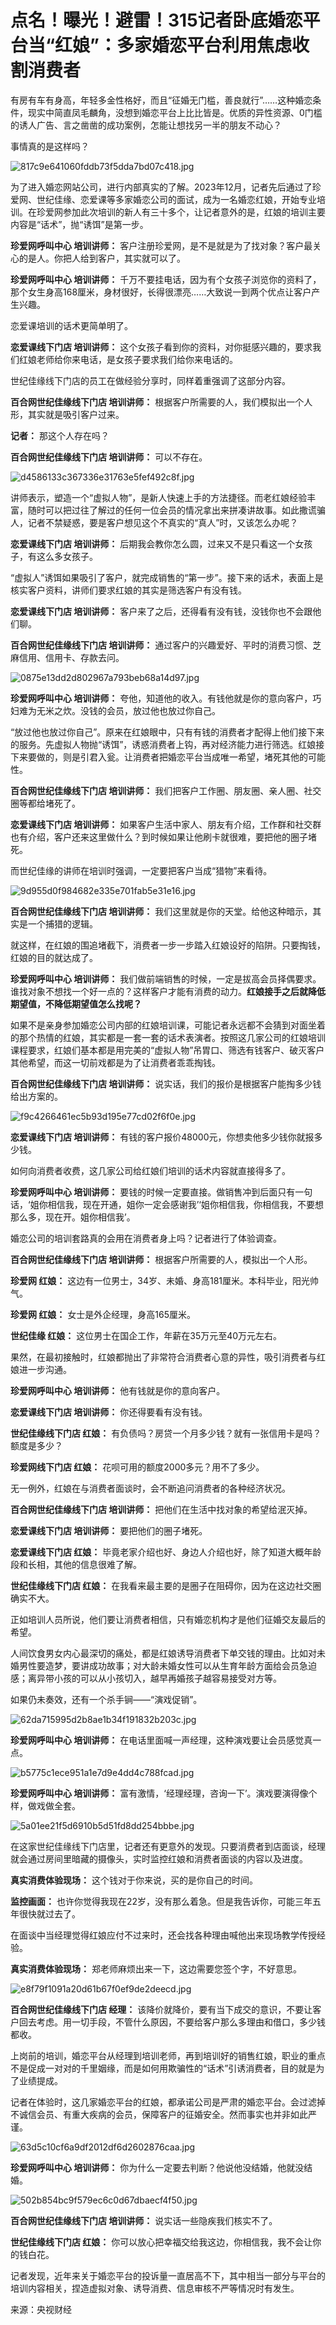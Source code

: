 # 点名！曝光！避雷！315记者卧底婚恋平台当“红娘”：多家婚恋平台利用焦虑收割消费者

有房有车有身高，年轻多金性格好，而且“征婚无门槛，善良就行”……这种婚恋条件，现实中简直凤毛麟角，没想到婚恋平台上比比皆是。优质的异性资源、0门槛的诱人广告、言之凿凿的成功案例，怎能让想找另一半的朋友不动心？

事情真的是这样吗？

![817c9e641060fddb73f5dda7bd07c418.jpg](https://raw.githubusercontent.com/qqhsx/qqnews_image/main/2024/03/15/点名！曝光！避雷！315记者卧底婚恋平台当“红娘”：多家婚恋平台利用焦虑收割消费者/817c9e641060fddb73f5dda7bd07c418.jpg)

为了进入婚恋网站公司，进行内部真实的了解。2023年12月，记者先后通过了珍爱网、世纪佳缘、恋爱课等多家婚恋公司的面试，成为一名婚恋红娘，开始专业培训。在珍爱网参加此次培训的新人有三十多个，让记者意外的是，红娘的培训主要内容是“话术”，抛“诱饵”是第一步。

**珍爱网呼叫中心 培训讲师：** 客户注册珍爱网，是不是就是为了找对象？客户最关心的是人。你把人给到客户，其实就可以了。

**珍爱网呼叫中心 培训讲师：**
千万不要挂电话，因为有个女孩子浏览你的资料了，那个女生身高168厘米，身材很好，长得很漂亮……大致说一到两个优点让客户产生兴趣。

恋爱课培训的话术更简单明了。

**恋爱课线下门店 培训讲师：** 这个女孩子看到你的资料，对你挺感兴趣的，要求我们红娘老师给你来电话，是女孩子要求我们给你来电话的。

世纪佳缘线下门店的员工在做经验分享时，同样着重强调了这部分内容。

**百合网世纪佳缘线下门店 培训讲师：** 根据客户所需要的人，我们模拟出一个人形，其实就是吸引客户过来。

**记者：** 那这个人存在吗？

**百合网世纪佳缘线下门店 培训讲师：** 可以不存在。

![d4586133c367336e31763e5fef492c8f.jpg](https://raw.githubusercontent.com/qqhsx/qqnews_image/main/2024/03/15/点名！曝光！避雷！315记者卧底婚恋平台当“红娘”：多家婚恋平台利用焦虑收割消费者/d4586133c367336e31763e5fef492c8f.jpg)

讲师表示，塑造一个“虚拟人物”，是新人快速上手的方法捷径。而老红娘经验丰富，随时可以把过往了解过的任何一位会员的情况拿出来拼凑讲故事。如此撒谎骗人，记者不禁疑惑，要是客户想见这个不真实的“真人”时，又该怎么办呢？

**恋爱课线下门店 培训讲师：** 后期我会教你怎么圆，过来又不是只看这一个女孩子，有这么多女孩子。

“虚拟人”诱饵如果吸引了客户，就完成销售的“第一步”。接下来的话术，表面上是核实客户资料，讲师们要求红娘的其实是筛选客户有没有钱。

**恋爱课线下门店 培训讲师：** 客户来了之后，还得看有没有钱，没钱你也不会跟他们聊。

**百合网世纪佳缘线下门店 培训讲师：** 通过客户的兴趣爱好、平时的消费习惯、芝麻信用、信用卡、存款去问。

![0875e13dd2d802967a793beb68a14d97.jpg](https://raw.githubusercontent.com/qqhsx/qqnews_image/main/2024/03/15/点名！曝光！避雷！315记者卧底婚恋平台当“红娘”：多家婚恋平台利用焦虑收割消费者/0875e13dd2d802967a793beb68a14d97.jpg)

**珍爱网呼叫中心 培训讲师：** 夸他，知道他的收入。有钱他就是你的意向客户，巧妇难为无米之炊。没钱的会员，放过他也放过你自己。

“放过他也放过你自己”。原来在红娘眼中，只有有钱的消费者才配得上他们接下来的服务。先虚拟人物抛“诱饵”，诱惑消费者上钩，再对经济能力进行筛选。红娘接下来要做的，则是引君入瓮。让消费者把婚恋平台当成唯一希望，堵死其他的可能性。

**百合网世纪佳缘线下门店 培训讲师：** 我们把客户工作圈、朋友圈、亲人圈、社交圈等都给堵死了。

**恋爱课线下门店 培训讲师：** 如果客户生活中家人、朋友有介绍，工作群和社交群也有介绍，客户还来这里做什么？到时候如果让他刷卡就很难，要把他的圈子堵死。

而世纪佳缘的讲师在培训时强调，一定要把客户当成“猎物”来看待。

![9d955d0f984682e335e701fab5e31e16.jpg](https://raw.githubusercontent.com/qqhsx/qqnews_image/main/2024/03/15/点名！曝光！避雷！315记者卧底婚恋平台当“红娘”：多家婚恋平台利用焦虑收割消费者/9d955d0f984682e335e701fab5e31e16.jpg)

**百合网世纪佳缘线下门店 培训讲师：** 我们这里就是你的天堂。给他这种暗示，其实是一个捕猎的逻辑。

就这样，在红娘的围追堵截下，消费者一步一步踏入红娘设好的陷阱。只要掏钱，红娘的目的就达成了。

**珍爱网呼叫中心 培训讲师：**
我们做前端销售的时候，一定是拔高会员择偶要求。谁找对象不想找一个好一点的？这样客户才能有消费的动力。**红娘接手之后就降低期望值，不降低期望值怎么找呢？**

如果不是亲身参加婚恋公司内部的红娘培训课，可能记者永远都不会猜到对面坐着的那个热情的红娘，其实都是一套一套的话术表演者。按照这几家公司的红娘培训课程要求，红娘们基本都是用完美的“虚拟人物”吊胃口、筛选有钱客户、破灭客户其他希望，而这一切前戏都是为了让消费者乖乖掏钱。

**百合网世纪佳缘线下门店 培训讲师：** 说实话，我们的报价是根据客户能掏多少钱给出方案的。

![f9c4266461ec5b93d195e77cd02f6f0e.jpg](https://raw.githubusercontent.com/qqhsx/qqnews_image/main/2024/03/15/点名！曝光！避雷！315记者卧底婚恋平台当“红娘”：多家婚恋平台利用焦虑收割消费者/f9c4266461ec5b93d195e77cd02f6f0e.jpg)

**恋爱课线下门店 培训讲师：** 有钱的客户报价48000元，你想卖他多少钱你就报多少钱。

如何向消费者收费，这几家公司给红娘们培训的话术内容就直接得多了。

**珍爱网呼叫中心 培训讲师：**
要钱的时候一定要直接。做销售冲到后面只有一句话，‘姐你相信我，现在开通，姐你一定会感谢我’‘姐你相信我，你相信我，不要想那么多，现在开。姐你相信我’。

婚恋公司的培训套路真的会用在消费者身上吗？记者进行了体验调查。

**百合网世纪佳缘线下门店 培训讲师：** 根据客户所需要的人，模拟出一个人形。

**珍爱网 红娘：** 这边有一位男士，34岁、未婚、身高181厘米。本科毕业，阳光帅气。

**珍爱网 红娘：** 女士是外企经理，身高165厘米。

**世纪佳缘 红娘：** 这位男士在国企工作，年薪在35万元至40万元左右。

果然，在最初接触时，红娘都抛出了非常符合消费者心意的异性，吸引消费者与红娘进一步沟通。

**珍爱网呼叫中心 培训讲师：** 他有钱就是你的意向客户。

**恋爱课线下门店 培训讲师：** 你还得要看有没有钱。

**世纪佳缘线下门店 红娘：** 有负债吗？房贷一个月多少钱？就有一张信用卡是吗？额度是多少？

**珍爱网线下门店 红娘：** 花呗可用的额度2000多元？用不了多少。

无一例外，红娘在与消费者面谈时，会不断追问消费者的各种经济状况。

**百合网世纪佳缘线下门店 培训讲师：** 把他们在生活中找对象的希望给泯灭掉。

**恋爱课线下门店 培训讲师：** 要把他们的圈子堵死。

**恋爱课线下门店 红娘：** 毕竟老家介绍也好、身边人介绍也好，除了知道大概年龄段和长相，其他的信息很难了解。

**世纪佳缘线下门店 红娘：** 在我看来最主要的是圈子在阻碍你，因为在这边社交圈确实不大。

正如培训人员所说，他们要让消费者相信，只有婚恋机构才是他们征婚交友最后的希望。

人间饮食男女内心最深切的痛处，都是红娘诱导消费者下单交钱的理由。比如对未婚男性要造梦，要讲成功故事；对大龄未婚女性可以从生育年龄方面给会员急迫感；离异带小孩的可以从小孩切入，越早再婚孩子越容易接受对方等。

如果仍未奏效，还有一个杀手锏——“演戏促销”。

![62da715995d2b8ae1b34f191832b203c.jpg](https://raw.githubusercontent.com/qqhsx/qqnews_image/main/2024/03/15/点名！曝光！避雷！315记者卧底婚恋平台当“红娘”：多家婚恋平台利用焦虑收割消费者/62da715995d2b8ae1b34f191832b203c.jpg)

**珍爱网呼叫中心 培训讲师：** 在电话里面喊一声经理，这种演戏要让会员感觉真一点。

![b5775c1ece951a1e7d9e4dd4c788fcad.jpg](https://raw.githubusercontent.com/qqhsx/qqnews_image/main/2024/03/15/点名！曝光！避雷！315记者卧底婚恋平台当“红娘”：多家婚恋平台利用焦虑收割消费者/b5775c1ece951a1e7d9e4dd4c788fcad.jpg)

**珍爱网呼叫中心 培训讲师：** 富有激情，‘经理经理，咨询一下’。演戏要演得像个样，做戏做全套。

![5a01ee21f5d6910b5d51fd8dd254bbbe.jpg](https://raw.githubusercontent.com/qqhsx/qqnews_image/main/2024/03/15/点名！曝光！避雷！315记者卧底婚恋平台当“红娘”：多家婚恋平台利用焦虑收割消费者/5a01ee21f5d6910b5d51fd8dd254bbbe.jpg)

在这家世纪佳缘线下门店里，记者还有更意外的发现。只要消费者到店面谈，经理就会通过房间里暗藏的摄像头，实时监控红娘和消费者面谈的内容以及进度。

**真实消费体验现场：** 这个钱对于你来说，买的是你自己的时间。

**监控画面：** 也许你觉得我现在22岁，没有那么着急。但是我告诉你，可能三年五年很快就过去了。

在面谈中当经理觉得红娘应付不过来时，还会找各种理由喊他出来现场教学传授经验。

**真实消费体验现场：** 郑老师麻烦出来一下，这边需要您签个字，不好意思。

![e8f79f1091a20d61b67f0ef9de2deecd.jpg](https://raw.githubusercontent.com/qqhsx/qqnews_image/main/2024/03/15/点名！曝光！避雷！315记者卧底婚恋平台当“红娘”：多家婚恋平台利用焦虑收割消费者/e8f79f1091a20d61b67f0ef9de2deecd.jpg)

**百合网世纪佳缘线下门店 经理：**
该降价就降价，要有当下成交的意识，不要让客户回去考虑。用一切手段，不管什么原因，不要给客户那么多理由和借口，多少钱都收。

上岗前的培训，婚恋平台从经理到培训老师，再到培训好的销售红娘，职业的重点不是促成一对对的千里姻缘，而是如何用欺骗性的“话术”引诱消费者，目的就是为了业绩提成。

记者在体验时，这几家婚恋平台的红娘，都承诺公司是严肃的婚恋平台。会过滤掉不诚信会员、有重大疾病的会员，保障客户的征婚安全。然而事实也并非如此严谨。

![63d5c10cf6a9df2012df6d2602876caa.jpg](https://raw.githubusercontent.com/qqhsx/qqnews_image/main/2024/03/15/点名！曝光！避雷！315记者卧底婚恋平台当“红娘”：多家婚恋平台利用焦虑收割消费者/63d5c10cf6a9df2012df6d2602876caa.jpg)

**珍爱网呼叫中心 培训讲师：** 你为什么一定要去判断？他说他没结婚，他就没结婚。

![502b854bc9f579ec6c0d67dbaecf4f50.jpg](https://raw.githubusercontent.com/qqhsx/qqnews_image/main/2024/03/15/点名！曝光！避雷！315记者卧底婚恋平台当“红娘”：多家婚恋平台利用焦虑收割消费者/502b854bc9f579ec6c0d67dbaecf4f50.jpg)

**百合网世纪佳缘线下门店 培训讲师：** 说实话一些隐疾我们核实不了。

**世纪佳缘线下门店 红娘：** 你可以放心把幸福交给我这边，你相信我，我不会让你的钱白花。

记者发现，近年来关于婚恋平台的投诉量一直居高不下，其中相当一部分与平台的培训内容相关，捏造虚拟对象、诱导消费、信息审核不严等情况时有发生。

来源：央视财经

